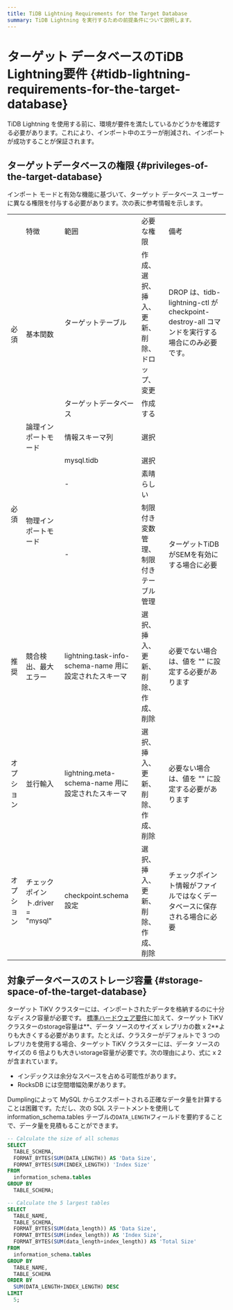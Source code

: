```yaml
---
title: TiDB Lightning Requirements for the Target Database
summary: TiDB Lightning を実行するための前提条件について説明します。
---
```


# ターゲット データベースのTiDB Lightning要件 {#tidb-lightning-requirements-for-the-target-database}

TiDB Lightning を使用する前に、環境が要件を満たしているかどうかを確認する必要があります。これにより、インポート中のエラーが削減され、インポートが成功することが保証されます。

## ターゲットデータベースの権限 {#privileges-of-the-target-database}

インポート モードと有効な機能に基づいて、ターゲット データベース ユーザーに異なる権限を付与する必要があります。次の表に参考情報を示します。

<table><tr><td></td><td>特徴</td><td>範囲</td><td>必要な権限</td><td>備考</td></tr><tr><td rowspan="2">必須</td><td rowspan="2">基本関数</td><td>ターゲットテーブル</td><td>作成、選択、挿入、更新、削除、ドロップ、変更</td><td>DROP は、tidb-lightning-ctl が checkpoint-destroy-all コマンドを実行する場合にのみ必要です。</td></tr><tr><td>ターゲットデータベース</td><td>作成する</td><td></td></tr><tr><td rowspan="4">必須</td><td>論理インポートモード</td><td>情報スキーマ列</td><td>選択</td><td></td></tr><tr><td rowspan="3">物理インポートモード</td><td>mysql.tidb</td><td>選択</td><td></td></tr><tr><td>-</td><td>素晴らしい</td><td></td></tr><tr><td>-</td><td>制限付き変数管理、制限付きテーブル管理</td><td>ターゲットTiDBがSEMを有効にする場合に必要</td></tr><tr><td>推奨</td><td>競合検出、最大エラー</td><td>lightning.task-info-schema-name 用に設定されたスキーマ</td><td>選択、挿入、更新、削除、作成、削除</td><td>必要でない場合は、値を &quot;&quot; に設定する必要があります</td></tr><tr><td>オプション</td><td>並行輸入</td><td>lightning.meta-schema-name 用に設定されたスキーマ</td><td>選択、挿入、更新、削除、作成、削除</td><td>必要ない場合は、値を &quot;&quot; に設定する必要があります</td></tr><tr><td>オプション</td><td>チェックポイント.driver = &quot;mysql&quot;</td><td> checkpoint.schema 設定</td><td>選択、挿入、更新、削除、作成、削除</td><td>チェックポイント情報がファイルではなくデータベースに保存される場合に必要</td></tr></table>

## 対象データベースのストレージ容量 {#storage-space-of-the-target-database}

ターゲット TiKV クラスターには、インポートされたデータを格納するのに十分なディスク容量が必要です。 [標準ハードウェア要件](/hardware-and-software-requirements.md)に加えて、ターゲット TiKV クラスターのstorage容量は**、データ ソースのサイズ x レプリカの数 x 2**よりも大きくする必要があります。たとえば、クラスターがデフォルトで 3 つのレプリカを使用する場合、ターゲット TiKV クラスターには、データ ソースのサイズの 6 倍よりも大きいstorage容量が必要です。次の理由により、式に x 2 が含まれています。

-   インデックスは余分なスペースを占める可能性があります。
-   RocksDB には空間増幅効果があります。

Dumplingによって MySQL からエクスポートされる正確なデータ量を計算することは困難です。ただし、次の SQL ステートメントを使用して information_schema.tables テーブルの`DATA_LENGTH`フィールドを要約することで、データ量を見積もることができます。

```sql
-- Calculate the size of all schemas
SELECT
  TABLE_SCHEMA,
  FORMAT_BYTES(SUM(DATA_LENGTH)) AS 'Data Size',
  FORMAT_BYTES(SUM(INDEX_LENGTH)) 'Index Size'
FROM
  information_schema.tables
GROUP BY
  TABLE_SCHEMA;

-- Calculate the 5 largest tables
SELECT 
  TABLE_NAME,
  TABLE_SCHEMA,
  FORMAT_BYTES(SUM(data_length)) AS 'Data Size',
  FORMAT_BYTES(SUM(index_length)) AS 'Index Size',
  FORMAT_BYTES(SUM(data_length+index_length)) AS 'Total Size'
FROM
  information_schema.tables
GROUP BY
  TABLE_NAME,
  TABLE_SCHEMA
ORDER BY
  SUM(DATA_LENGTH+INDEX_LENGTH) DESC
LIMIT
  5;
```
